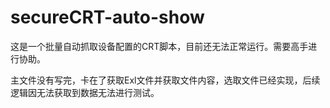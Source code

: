 # secureCRT-auto-show
这是一个批量自动抓取设备配置的CRT脚本，目前还无法正常运行。需要高手进行协助。

主文件没有写完，卡在了获取Exl文件并获取文件内容，选取文件已经实现，后续逻辑因无法获取到数据无法进行测试。
